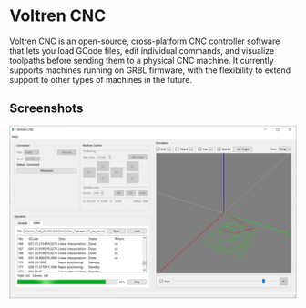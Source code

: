 # Voltren CNC

Voltren CNC is an open-source, cross-platform CNC controller software that lets you load GCode files, edit individual commands, and visualize toolpaths before sending them to a physical CNC machine. It currently supports machines running on GRBL firmware, with the flexibility to extend support to other types of machines in the future.

## Screenshots

![Voltren CNC](Screenshots/voltren.png)
